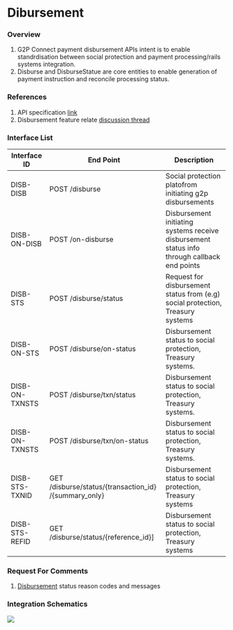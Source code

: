 # Dibursement

### Overview

1. G2P Connect payment disbursement APIs intent is to enable standrdisation between social protection and payment processing/rails systems integration.
2. Disburse and DisburseStatue are core entities to enable generation of payment instruction and reconcile processing status.

### References

1. API specification [link](https://g2p-connect.github.io/specs/dist/g2p-disburse.html)
2. Disbursement feature relate [discussion thread](https://github.com/G2P-Connect/.github/discussions/15)

### Interface List

| Interface ID   | End Point                                               | Description                                                                                  |
| -------------- | ------------------------------------------------------- | -------------------------------------------------------------------------------------------- |
| DISB-DISB      | POST /disburse                                          | Social protection platofrom initiating g2p disbursements                                     |
| DISB-ON-DISB   | POST /on-disburse                                       | Disbursement initiating systems receive disbursement status info through callback end points |
| DISB-STS       | POST /disburse/status                                   | Request for disbursement status from (e.g) social protection, Treasury systems               |
| DISB-ON-STS    | POST /disburse/on-status                                | Disbursement status to social protection, Treasury systems.                                  |
| DISB-ON-TXNSTS | POST /disburse/txn/status                               | Disbursement status to social protection, Treasury systems.                                  |
| DISB-ON-TXNSTS | POST /disburse/txn/on-status                            | Disbursement status to social protection, Treasury systems.                                  |
| DISB-STS-TXNID | GET /disburse/status/{transaction\_id} /{summary\_only} | Disbursement status to social protection, Treasury systems                                   |
| DISB-STS-REFID | GET /disburse/status/{reference\_id}]                   | Disbursement status to social protection, Treasury systems                                   |

### Request For Comments

1. [Disbursement](../../../g2p-connect-protocol/interfaces/social-program-management/rfc/specs-draft/g2p\_dsbt\_status\_codes.md) status reason codes and messages

### Integration Schematics

![](../../../g2p-connect-protocol/interfaces/social-program-management/images/draw.io/interface-disb.drawio.png)
